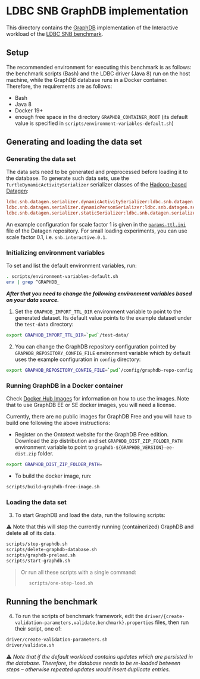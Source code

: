 # LDBC SNB GraphDB implementation

This directory contains the [GraphDB](https://www.ontotext.com/products/graphdb/) implementation of the Interactive workload of the [LDBC SNB benchmark](https://github.com/ldbc/ldbc_snb_docs).

## Setup

The recommended environment for executing this benchmark is as follows: the benchmark scripts (Bash) and the LDBC driver (Java 8) run on the host machine, while the GraphDB database runs in a Docker container. Therefore, the requirements are as follows:

* Bash
* Java 8
* Docker 19+
* enough free space in the directory `GRAPHDB_CONTAINER_ROOT` (its default value is specified in `scripts/environment-variables-default.sh`)

## Generating and loading the data set

### Generating the data set

The data sets need to be generated and preprocessed before loading it to the database. To generate such data sets, use the `TurtleDynamicActivitySerializer` serializer classes of the [Hadoop-based Datagen](https://github.com/ldbc/ldbc_snb_datagen_hadoop):

```ini
ldbc.snb.datagen.serializer.dynamicActivitySerializer:ldbc.snb.datagen.serializer.snb.turtle.TurtleDynamicActivitySerializer
ldbc.snb.datagen.serializer.dynamicPersonSerializer:ldbc.snb.datagen.serializer.snb.turtle.TurtleDynamicPersonSerializer
ldbc.snb.datagen.serializer.staticSerializer:ldbc.snb.datagen.serializer.snb.turtle.TurtleStaticSerializer
```

An example configuration for scale factor 1 is given in the [`params-ttl.ini`](https://github.com/ldbc/ldbc_snb_datagen_hadoop/blob/main/params-ttl.ini) file of the Datagen repository. For small loading experiments, you can use scale factor 0.1, i.e. `snb.interactive.0.1`.

### Initializing environment variables

To set and list the default environment variables, run:

```bash
. scripts/environment-variables-default.sh
env | grep ^GRAPHDB_
```

***After that you need to change the following environment variables based on your data source.***

1. Set the `GRAPHDB_IMPORT_TTL_DIR` environment variable to point to the generated dataset. Its default value points to the example dataset under the `test-data` directory:

```bash
export GRAPHDB_IMPORT_TTL_DIR=`pwd`/test-data/
```

2. You can change the GraphDB repository configuration pointed by `GRAPHDB_REPOSITORY_CONFIG_FILE` environment variable which by default uses the example configuration in `config` directory:

```bash
export GRAPHDB_REPOSITORY_CONFIG_FILE=`pwd`/config/graphdb-repo-config.ttl
```

### Running GraphDB in a Docker container

Check [Docker Hub Images](https://hub.docker.com/r/ontotext/graphdb/) for information on how to use the images. Note that to use GraphDB EE or SE docker images, you will need a license.

Currently, there are no public images for GraphDB Free and you will have to build one following the above instructions:

- Register on the Ontotext website for the GraphDB Free edition. Download the zip distribution and set `GRAPHDB_DIST_ZIP_FOLDER_PATH` environment variable to point to `graphdb-${GRAPHDB_VERSION}-ee-dist.zip` folder.

```bash
export GRAPHDB_DIST_ZIP_FOLDER_PATH=
```

- To build the docker image, run:

```bash
scripts/build-graphdb-free-image.sh
```

### Loading the data set

3. To start GraphDB and load the data, run the following scripts:

:warning: Note that this will stop the currently running (containerized) GraphDB and delete all of its data.

```bash
scripts/stop-graphdb.sh
scripts/delete-graphdb-database.sh
scripts/graphdb-preload.sh
scripts/start-graphdb.sh
```

> Or run all these scripts with a single command:
>  
> ```bash
>    scripts/one-step-load.sh
> ```
> 

## Running the benchmark

4. To run the scripts of benchmark framework, edit the `driver/{create-validation-parameters,validate,benchmark}.properties` files, then run their script, one of:

```bash
driver/create-validation-parameters.sh
driver/validate.sh

 ```

:warning: *Note that if the default workload contains updates which are persisted in the database. Therefore, the database needs to be re-loaded between steps – otherwise repeated updates would insert duplicate entries.*



